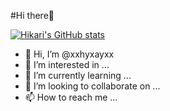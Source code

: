 #Hi there👋

[![Hikari's GitHub stats](https://github-readme-stats.vercel.app/api?username=xxhyxayxx)](https://github.com/xxhyxayxx/github-readme-stats)


- 👋 Hi, I’m @xxhyxayxx
- 👀 I’m interested in ...
- 🌱 I’m currently learning ...
- 💞️ I’m looking to collaborate on ...
- 📫 How to reach me ...

<!---
xxhyxayxx/xxhyxayxx is a ✨ special ✨ repository because its `README.md` (this file) appears on your GitHub profile.
You can click the Preview link to take a look at your changes.
--->
